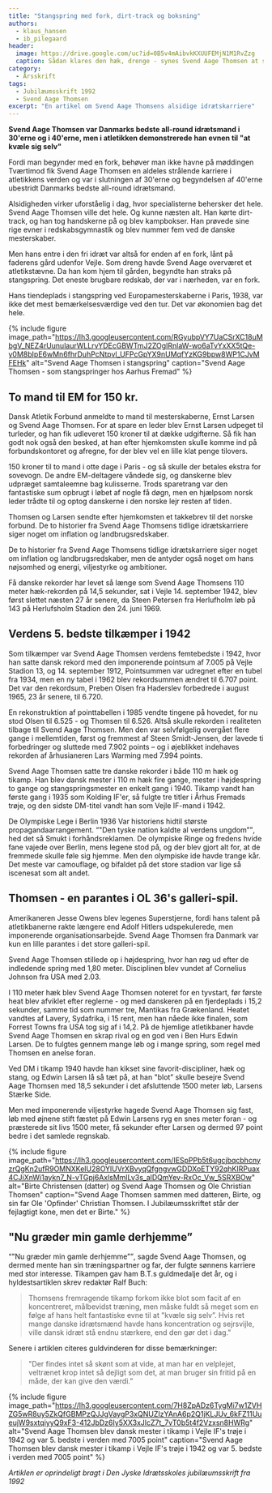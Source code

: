 ```yaml
---
title: "Stangspring med fork, dirt-track og boksning"
authors:
  - klaus_hansen
  - ib_pilegaard
header:
  image: https://drive.google.com/uc?id=0B5v4mAibvkKXUUFEMjN1M1RvZzg
  caption: Sådan klares den hæk, drenge - synes Svend Aage Thomsen at sige til flokken af måbende fodbolddrenge. Hans danske rekord i 110 m hækkeløb på 14,5 sek. stod i 27 år.
category:
  - Årsskrift
tags:
  - Jubilæumsskrift 1992
  - Svend Aage Thomsen
excerpt: "En artikel om Svend Aage Thomsens alsidige idrætskarriere"
---
```


**Svend Aage Thomsen var Danmarks bedste all-round idrætsmand i 30'erne og i 40'erne, men i atletikken demonstrerede han evnen til "at kvæle sig selv"**

Fordi man begynder med en fork, behøver man ikke havne på møddingen Tværtimod fik Svend Aage Thomsen en aldeles strålende karriere i atletikkens verden og var i slutningen af 30'erne og begyndelsen af 40'erne ubestridt Danmarks bedste all-round idrætsmand. 

Alsidigheden virker uforståelig i dag, hvor specialisterne behersker det hele. Svend Aage Thomsen ville det hele. Og kunne næsten alt. Han kørte dirt-track, og han tog handskerne på og blev kampbokser. Han prøvede sine rige evner i redskabsgymnastik og blev nummer fem ved de danske mesterskaber. 

Men hans entre i den fri idræt var altså for enden af en fork, lånt på faderens gård udenfor Vejle. Som dreng havde Svend Aage overværet et atletikstævne. Da han kom hjem til gården, begyndte han straks på stangspring. Det eneste brugbare redskab, der var i nærheden, var en fork. 

Hans tiendeplads i stangspring ved Europamesterskaberne i Paris, 1938, var ikke det mest bemærkelsesværdige ved den tur. Det var økonomien bag det hele.

{% include figure 
    image_path="https://lh3.googleusercontent.com/RGyubpVY7UaCSrXC18uMbgV_NEZ4rUunulaurWLLrvYDEcGBWTmJ2ZOgIRnlaW-wo6aTvYxXX5tQe-y0M8bIpE6wMn6fhrDuhPcNtpvl_UFPcGpYX9nUMqfYzKG9bpw8WP1CJvMFEHk"
    alt="Svend Aage Thomsen i stangspring"
    caption="Svend Aage Thomsen - som stangspringer hos Aarhus Fremad" %}

## To mand til EM for 150 kr.

Dansk Atletik Forbund anmeldte to mand til mesterskaberne, Ernst Larsen og Svend Aage Thomsen. For at spare en leder blev Ernst Larsen udpeget til turleder, og han fik udleveret 150 kroner til at dække udgifterne. Så fik han godt nok også den besked, at han efter hjemkomsten skulle komme ind på forbundskontoret og afregne, for der blev vel en lille klat penge tilovers. 

150 kroner til to mand i otte dage i Paris - og så skulle der betales ekstra for sovevogn. De andre EM-deltagere våndede sig, og danskerne blev udpræget samtaleemne bag kulisserne. Trods sparetrang var den fantastiske sum opbrugt i løbet af nogle få døgn, men en hjælpsom norsk leder trådte til og optog danskerne i den norske lejr resten af tiden. 

Thomsen og Larsen sendte efter hjemkomsten et takkebrev til det norske forbund. De to historier fra Svend Aage Thomsens tidlige idrætskarriere siger noget om inflation og landbrugsredskaber.
 
De to historier fra Svend Aage Thomsens tidlige idrætskarriere siger noget om inflation og landbrugsredskaber, men de antyder også noget om hans nøjsomhed og energi, viljestyrke og ambitioner.

Få danske rekorder har levet så længe som Svend Aage Thomsens 110 meter hæk-rekorden på 14,5 sekunder, sat i Vejle 14. september 1942, blev først slettet næsten 27 år senere, da Steen Petersen fra Herlufholm løb på 143 på Herlufsholm Stadion den 24. juni 1969.

## Verdens 5. bedste tilkæmper i 1942

Som tilkæmper var Svend Aage Thomsen verdens femtebedste i 1942, hvor han satte dansk rekord med den imponerende pointsum af 7.005 på Vejle Stadion 13, og 14. september 1912, Pointsummen var udregnet efter en tubel fra 1934, men en ny tabel i 1962 blev rekordsummen ændret til 6.707 point. Det var den rekordsum, Preben Olsen fra Haderslev forbedrede i august 1965, 23 år senere, til 6.720.

En rekonstruktion af pointtabellen i 1985 vendte tingene på hovedet, for nu stod Olsen til 6.525 - og Thomsen til 6.526. Altså skulle rekorden i realiteten tilbage til Svend Aage Thomsen. Men den var selvfølgelig overgået flere gange i mellemtiden, først og fremmest af Steen Smidt-Jensen, der lavede ti forbedringer og sluttede med 7.902 points – og i øjeblikket indehaves rekorden af århusianeren Lars Warming med 7.994 points. 

Svend Aage Thomsen satte tre danske rekorder i både 110 m hæk og tikamp. Han blev dansk mester i 110 m hæk fire gange, mester i højdespring to gange og stangspringsmester en enkelt gang i 1940. Tikamp vandt han første gang i 1935 som Kolding IF'er, så fulgte tre titler i Århus Fremads trøje, og den sidste DM-titel vandt han som Vejle IF-mand i 1942. 

De Olympiske Lege i Berlin 1936 Var historiens hidtil største propagandaarrangement. <q>"Den tyske nation kaldte al verdens ungdom”</q>, hed det så Smukt i forhåndsreklamen. De olympiske Ringe og fredens hvide fane vajede over Berlin, mens legene stod på, og der blev gjort alt for, at de fremmede skulle føle sig hjemme. Men den olympiske ide havde trange kår. Det meste var camouflage, og bifaldet på det store stadion var lige så iscenesat som alt andet.

## Thomsen - en parantes i OL 36's galleri-spil.

Amerikaneren Jesse Owens blev legenes Superstjerne, fordi hans talent på atletikbanerne rakte længere end Adolf Hitlers udspekulerede, men imponerende organisationsarbejde. Svend Aage Thomsen fra Danmark var kun en lille parantes i det store galleri-spil.

Svend Aage Thomsen stillede op i højdespring, hvor han røg ud efter de indledende spring med 1,80 meter. Disciplinen blev vundet af Cornelius Johnson fra USA med 2.03. 

I 110 meter hæk blev Svend Aage Thomsen noteret for en tyvstart, før første heat blev afviklet efter reglerne - og med danskeren på en fjerdeplads i 15,2 sekunder, samme tid som nummer tre, Mantikas fra Grækenland. Heatet vandtes af Lavery, Sydafrika, i 15 rent, men han nåede ikke finalen, som Forrest Towns fra USA tog sig af i 14,2. På de hjemlige atletikbaner havde Svend Aage Thomsen en skrap rival og en god ven i Ben Hurs Edwin Larsen. De to fulgtes gennem mange løb og i mange spring, som regel med Thomsen en anelse foran.

Ved DM i tikamp 1940 havde han kikset sine favorit-discipliner, hæk og stang, og Edwin Larsen lå så tæt på, at han "blot” skulle besejre Svend Aage Thomsen med 18,5 sekunder i det afsluttende 1500 meter løb, Larsens Stærke Side.

Men med imponerende viljestyrke hagede Svend Aage Thomsen sig fast, løb med øjnene stift fæstet på Edwin Larsens ryg en snes meter foran - og præsterede sit livs 1500 meter, få sekunder efter Larsen og dermed 97 point bedre i det samlede regnskab.

{% include figure 
    image_path="https://lh3.googleusercontent.com/IESpPPb5t6ugcjbqcbhcnyzrQgKn2ufR9OMNXKelU28OYlUVrXBvyqQfgngvwGDDXoETY92qhKIRPuax4CJiXnWi1aykn7_N-vTGpj6AxlsMmlLv3s_alDQmYev-RxOc_Vw_5SRXBOw"
    alt="Birte Christensen (datter) og Svend Aage Thomsen og Ole Christian Thomsen"
    caption="Svend Aage Thomsen sammen med datteren, Birte, og sin far Ole 'Opfinder' Christian Thomsen. I Jubilæumsskriftet står der fejlagtigt kone, men det er Birte." %}

## "Nu græder min gamle derhjemme”

<q>"Nu græder min gamle derhjemme”</q>, sagde Svend Aage Thomsen, og dermed mente han sin træningspartner og far, der fulgte sønnens karriere med stor interesse. Tikampen gav ham B.T.s guldmedalje det år, og i hyldestsartiklen skrev redaktør Ralf Buch:

> Thomsens fremragende tikamp forkom ikke blot som facit af en koncentreret, målbevidst træning, men måske fuldt så meget som en følge af hans helt fantastiske evne til at "kvæle sig selv”. Hvis ret mange danske idrætsmænd havde hans koncentration og sejrsvijle, ville dansk idræt stå endnu stærkere, end den gør det i dag."

Senere i artiklen citeres guldvinderen for disse bemærkninger: 

> "Der findes intet så skønt som at vide, at man har en velplejet, veltrænet krop intet så dejligt som det, at man bruger sin fritid på en måde, der kan give den værdi.”

{% include figure 
    image_path="https://lh3.googleusercontent.com/7H8ZpADz6TygMi7w1ZVHZG5wR8uy5ZkQfGBMPzQJJgVaygP3xQNUZIzYAnA6p2Q1jKLJUv_6kFZ11UueujW9sxtqiyyQ9xF3-412JbDz6Iy5XX3xJlcZ7t_7vT0b5t4f2Vzxsn8HWRg"
    alt="Svend Aage Thomsen blev dansk mester i tikamp i Vejle IF's trøje i 1942 og var 5. bedste i verden med 7005 point"
    caption="Svend Aage Thomsen blev dansk mester i tikamp i Vejle IF's trøje i 1942 og var 5. bedste i verden med 7005 point" %}

_Artiklen er oprindeligt bragt i Den Jyske Idrætsskoles jubilæumsskrift fra 1992_
